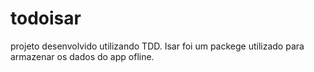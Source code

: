 # todoisar
 projeto desenvolvido utilizando TDD.
Isar  foi um packege utilizado para armazenar os dados do app ofline.
